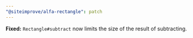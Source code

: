```yaml
---
"@siteimprove/alfa-rectangle": patch
---
```


**Fixed:** `Rectangle#subtract` now limits the size of the result of subtracting.
